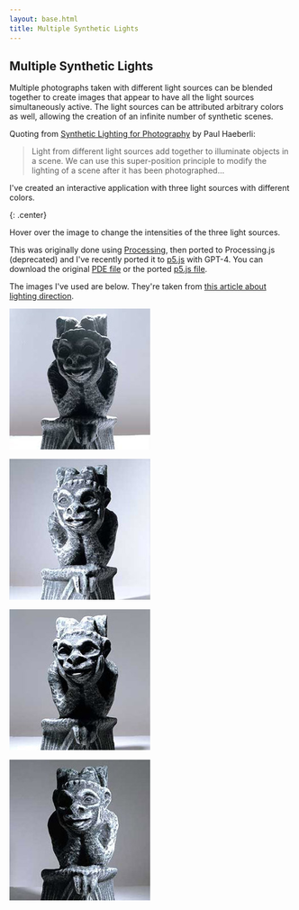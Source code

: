 ```yaml
---
layout: base.html
title: Multiple Synthetic Lights
---
```


## Multiple Synthetic Lights

Multiple photographs taken with different light sources can be blended together to create images that appear to have all the light sources simultaneously active. The light sources can be attributed arbitrary colors as well, allowing the creation of an infinite number of synthetic scenes.

Quoting from [Synthetic Lighting for Photography](https://www.graficaobscura.com/synth/) by Paul Haeberli:

> Light from different light sources add together to illuminate objects in a scene. We can use this super-position principle to modify the lighting of a scene after it has been photographed...

I've created an interactive application with three light sources with different colors.

<main>
</main>
{: .center}

Hover over the image to change the intensities of the three light sources.

This was originally done using [Processing](https://processing.org/), then ported to Processing.js (deprecated) and I've recently ported it to [p5.js](https://p5js.org/) with GPT-4. You can download the original [PDE file](multi_focus.pde) or the ported [p5.js file](sketch.js).

The images I've used are below. They're taken from [this article about lighting direction](https://web.archive.org/web/20071207230006/www.megapixel.net/html/articles/article-lightdir.php).

<p class="center">
  <img src="i/lighting-11.jpg" alt="Ambient light">
</p>

<p class="center">
  <img src="i/lighting-09.jpg" alt="Light coming from the left">
</p>

<p class="center">
  <img src="i/lighting-10.jpg" alt="Light coming from the top">
</p>

<p class="center">
  <img src="i/lighting-14.jpg" alt="Light coming from the right">
</p>

<script src="https://cdn.jsdelivr.net/npm/p5@1.7.0/lib/p5.js"></script>
<script src="sketch.js"></script>
